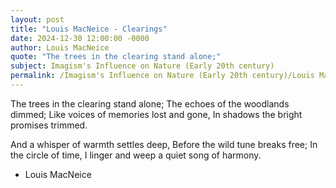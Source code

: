 ```yaml
---
layout: post
title: "Louis MacNeice - Clearings"
date: 2024-12-30 12:00:00 -0000
author: Louis MacNeice
quote: "The trees in the clearing stand alone;"
subject: Imagism's Influence on Nature (Early 20th century)
permalink: /Imagism's Influence on Nature (Early 20th century)/Louis MacNeice/Louis MacNeice - Clearings
---
```


The trees in the clearing stand alone;
The echoes of the woodlands dimmed;
Like voices of memories lost and gone,
In shadows the bright promises trimmed.

And a whisper of warmth settles deep,
Before the wild tune breaks free;
In the circle of time, I linger and weep
a quiet song of harmony.


- Louis MacNeice
